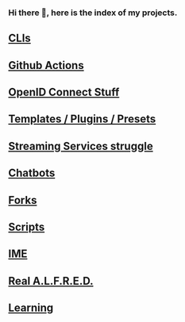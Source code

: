 ### Hi there 👋, here is the index of my projects.


## [CLIs](clis.md)

## [Github Actions](github-actions.md)

## [OpenID Connect Stuff](openid.md)

## [Templates / Plugins / Presets](templates-plugins-presets.md)

## [Streaming Services struggle](streaming-services-struggle.md)

## [Chatbots](chatbots.md)

## [Forks](forks.md)

## [Scripts](scripts.md)

## [IME](ime.md)

## [Real A.L.F.R.E.D.](alfred.md)

## [Learning](learning.md) 
